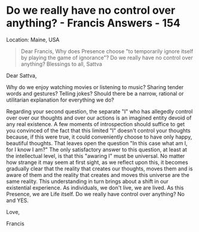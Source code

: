 # Do we really have no control over anything? - Francis Answers - 154

Location: Maine, USA


>Dear Francis, Why does Presence choose "to temporarily ignore itself by playing the game of ignorance"? Do we really have no control over anything? Blessings to all, Sattva

Dear Sattva,

Why do we enjoy watching movies or listening to music? Sharing tender words and gestures? Telling jokes? Should there be a narrow, rational or utilitarian explanation for everything we do?

Regarding your second question, the separate "I" who has allegedly control over over our thoughts and over our actions is an imagined entity devoid of any real existence. A few moments of introspection should suffice to get you convinced of the fact that this limited "I" doesn't control your thoughts because, if this were true, it could conveniently choose to have only happy, beautiful thoughts. That leaves open the question "In this case what am I, for I know I am?" The only satisfactory answer to this question, at least at the intellectual level, is that this "awaring I" must be universal. No matter how strange it may seem at first sight, as we reflect upon this, it becomes gradually clear that the reality that creates our thoughts, moves them and is aware of them and the reality that creates and moves this universe are the same reality. This understanding in turn brings about a shift in our existential experience. As individuals, we don't live, we are lived. As this Presence, we are Life itself. Do we really have control over anything? No and YES.

Love,

Francis

